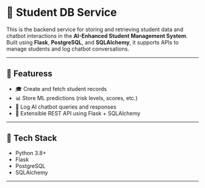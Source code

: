 # 🧠 Student DB Service

This is the backend service for storing and retrieving student data and chatbot interactions in the **AI-Enhanced Student Management System**. Built using **Flask**, **PostgreSQL**, and **SQLAlchemy**, it supports APIs to manage students and log chatbot conversations.

---

## 🚀 Featuress

- 🎓 Create and fetch student records
- 📊 Store ML predictions (risk levels, scores, etc.)
- 💬 Log AI chatbot queries and responses
- 🧱 Extensible REST API using Flask + SQLAlchemy

---

## 🧰 Tech Stack

- Python 3.8+
- Flask
- PostgreSQL
- SQLAlchemy

---


